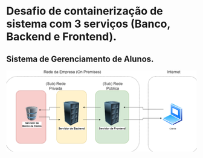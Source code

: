 # Desafio de containerização de sistema com 3 serviços (Banco, Backend e Frontend).
## Sistema de Gerenciamento de Alunos.
![alt text](bd-back-front.png)


